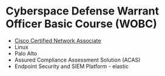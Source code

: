 # Cyberspace Defense Warrant Officer Basic Course (WOBC) 
* [Cisco Certified Network Associate](https://github.com/anakisst/Education/blob/main/WOBC/CCNA)
* Linux
* Palo Alto
* Assured Compliance Assessment Solution (ACAS)
* Endpoint Security and SIEM Platform - elastic 
